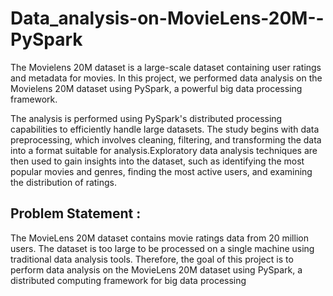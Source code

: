 # Data_analysis-on-MovieLens-20M--PySpark
The Movielens 20M dataset is a large-scale dataset containing user ratings and metadata for movies. In this project, we performed data analysis on the Movielens 20M dataset using PySpark, a powerful big data processing framework.

The analysis is performed using PySpark's distributed processing capabilities to efficiently handle large datasets. The study begins with data preprocessing, which involves cleaning, filtering, and transforming the data into a format suitable for analysis.Exploratory data analysis techniques are then used to gain insights into the dataset, such as identifying the most popular movies and genres, finding the most active users, and examining the distribution of ratings.

## Problem Statement :
The MovieLens 20M dataset contains movie ratings data from 20 million users. The dataset is too large to be processed on a single machine using traditional data analysis tools. Therefore, the goal of this project is to perform data analysis on the MovieLens 20M dataset using PySpark, a distributed computing framework for big data processing

